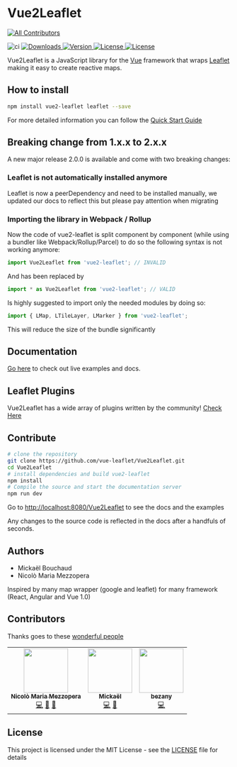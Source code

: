 # Vue2Leaflet
<!-- ALL-CONTRIBUTORS-BADGE:START - Do not remove or modify this section -->
[![All Contributors](https://img.shields.io/badge/all_contributors-3-orange.svg?style=flat-square)](#contributors-)
<!-- ALL-CONTRIBUTORS-BADGE:END -->

<img src="https://github.com/vue-leaflet/Vue2Leaflet/workflows/Test%20Action/badge.svg?branch=master" alt="ci">
<a href="https://www.npmjs.com/package/vue2-leaflet">
<img src="https://img.shields.io/npm/dt/vue2-leaflet.svg" alt="Downloads">
</a>
<a href="https://www.npmjs.com/package/vue2-leaflet">
<img src="https://img.shields.io/npm/v/vue2-leaflet.svg" alt="Version">
</a>
<a href="https://www.npmjs.com/package/vue2-leaflet">
<img src="https://img.shields.io/npm/l/vue2-leaflet.svg" alt="License">
</a>
<a href="https://coveralls.io/github/KoRiGaN/Vue2Leaflet?branch=master">
<img src="https://coveralls.io/repos/github/KoRiGaN/Vue2Leaflet/badge.svg?branch=master)" alt="License">
</a>

Vue2Leaflet is a JavaScript library for the [Vue](https://vuejs.org/) framework that wraps [Leaflet](http://leafletjs.com/) making it easy to create reactive maps.

## How to install

```bash
npm install vue2-leaflet leaflet --save
```

For more detailed information you can follow the [Quick Start Guide](https://vue2-leaflet.netlify.com/quickstart/)

## Breaking change from 1.x.x to 2.x.x

A new major release 2.0.0 is available and come with two breaking changes:

### Leaflet is not automatically installed anymore

Leaflet is now a peerDependency and need to be installed manually, we updated our docs to reflect this but please pay attention when migrating

### Importing the library in Webpack / Rollup

Now the code of vue2-leaflet is split component by component (while using a bundler like Webpack/Rollup/Parcel) to do so the following syntax is not working anymore:

```javascript
import Vue2Leaflet from 'vue2-leaflet'; // INVALID
```

And has been replaced by

```javascript
import * as Vue2Leaflet from 'vue2-leaflet'; // VALID
```

Is highly suggested to import only the needed modules by doing so:

```javascript
import { LMap, LTileLayer, LMarker } from 'vue2-leaflet';
```

This will reduce the size of the bundle significantly

## Documentation

[Go here](https://vue2-leaflet.netlify.com/) to check out live examples and docs.

## Leaflet Plugins

Vue2Leaflet has a wide array of plugins written by the community! [Check Here](https://vue2-leaflet.netlify.com/plugins/)

## Contribute

```bash
# clone the repository
git clone https://github.com/vue-leaflet/Vue2Leaflet.git
cd Vue2Leaflet
# install dependencies and build vue2-leaflet
npm install
# Compile the source and start the documentation server
npm run dev
```

Go to <http://localhost:8080/Vue2Leaflet> to see the docs and the examples

Any changes to the source code is reflected in the docs after a handfuls of seconds.

## Authors

- Mickaël Bouchaud
- Nicolò Maria Mezzopera

Inspired by many map wrapper (google and leaflet) for many framework (React, Angular and Vue 1.0)

## Contributors

Thanks goes to these [wonderful people](https://github.com/vue-leaflet/Vue2Leaflet/contributors)
<!-- ALL-CONTRIBUTORS-LIST:START - Do not remove or modify this section -->
<!-- prettier-ignore-start -->
<!-- markdownlint-disable -->
<table>
  <tr>
    <td align="center"><a href="https://github.com/DonNicoJs"><img src="https://avatars3.githubusercontent.com/u/5890166?v=4" width="100px;" alt=""/><br /><sub><b>Nicolò Maria Mezzopera</b></sub></a><br /><a href="https://github.com/vue-leaflet/Vue2Leaflet/commits?author=DonNicoJs" title="Code">💻</a> <a href="#maintenance-DonNicoJs" title="Maintenance">🚧</a> <a href="https://github.com/vue-leaflet/Vue2Leaflet/commits?author=DonNicoJs" title="Documentation">📖</a></td>
    <td align="center"><a href="https://github.com/KoRiGaN"><img src="https://avatars2.githubusercontent.com/u/924890?v=4" width="100px;" alt=""/><br /><sub><b>Mickaël</b></sub></a><br /><a href="https://github.com/vue-leaflet/Vue2Leaflet/commits?author=KoRiGaN" title="Code">💻</a> <a href="#maintenance-KoRiGaN" title="Maintenance">🚧</a></td>
    <td align="center"><a href="https://github.com/bezany"><img src="https://avatars2.githubusercontent.com/u/5105017?v=4" width="100px;" alt=""/><br /><sub><b>bezany</b></sub></a><br /><a href="https://github.com/vue-leaflet/Vue2Leaflet/commits?author=bezany" title="Code">💻</a></td>
  </tr>
</table>

<!-- markdownlint-enable -->
<!-- prettier-ignore-end -->
<!-- ALL-CONTRIBUTORS-LIST:END -->

## License

This project is licensed under the MIT License - see the [LICENSE](LICENSE) file for details
